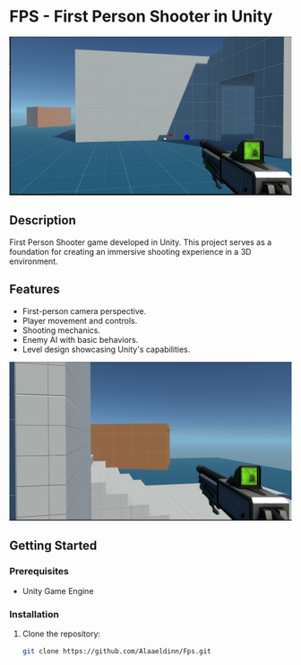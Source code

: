 # FPS - First Person Shooter in Unity

![Game Screenshot](1.png)

## Description

First Person Shooter game developed in Unity. This project serves as a foundation for creating an immersive shooting experience in a 3D environment.

## Features

- First-person camera perspective.
- Player movement and controls.
- Shooting mechanics.
- Enemy AI with basic behaviors.
- Level design showcasing Unity's capabilities.

![Game Screenshot](2.png)

## Getting Started

### Prerequisites

- Unity Game Engine 

### Installation

1. Clone the repository:

   ```bash
   git clone https://github.com/Alaaeldinn/Fps.git
